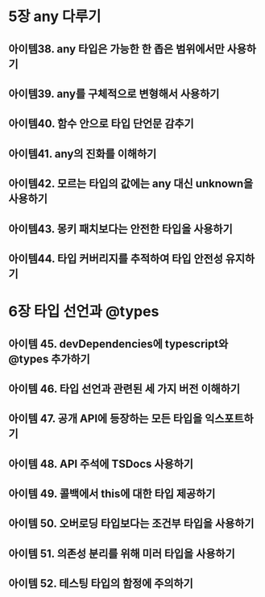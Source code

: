 # 5장 any 다루기
## 아이템38. any 타입은 가능한 한 좁은 범위에서만 사용하기
## 아이템39. any를 구체적으로 변형해서 사용하기
## 아이템40. 함수 안으로 타입 단언문 감추기
## 아이템41. any의 진화를 이해하기
## 아이템42. 모르는 타입의 값에는 any 대신 unknown을 사용하기
## 아이템43. 몽키 패치보다는 안전한 타입을 사용하기
## 아이템44. 타입 커버리지를 추적하여 타입 안전성 유지하기

# 6장 타입 선언과 @types
## 아이템 45. devDependencies에 typescript와 @types 추가하기
## 아이템 46. 타입 선언과 관련된 세 가지 버전 이해하기
## 아이템 47. 공개 API에 등장하는 모든 타입을 익스포트하기
## 아이템 48. API 주석에 TSDocs 사용하기
## 아이템 49. 콜백에서 this에 대한 타입 제공하기
## 아이템 50. 오버로딩 타입보다는 조건부 타입을 사용하기
## 아이템 51. 의존성 분리를 위해 미러 타입을 사용하기
## 아이템 52. 테스팅 타입의 함정에 주의하기
